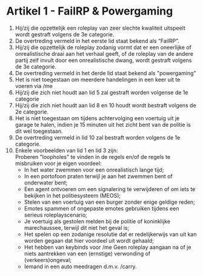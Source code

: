 # Artikel 1 - FailRP & Powergaming

1. Hij/zij die opzettelijk een roleplay van zeer slechte kwaliteit uitspeelt wordt gestraft volgens de 3e categorie.
2. De overtreding vermeld in het eerste lid staat bekend als “FailRP”.
3. Hij/zij die opzettelijk de roleplay zodanig vormt dat er een oneerlijke of onrealistische draai aan het verhaal geeft, of de roleplay van de andere partij zelf invult door een onrealistische dwang, wordt gestraft volgens de 3e categorie.
4. De overtreding vermeld in het derde lid staat bekend als "powergaming"
5. Het is niet toegestaan om meerdere handelingen in een keer uit te voeren via /me
6. Hij/zij die zich niet houdt aan lid 5 zal gestraft worden volgense de 1e categorie
7. Hij/zij die zich niet houdt aan lid 8 en 10 houdt wordt bestraft volgens de 2e categorie.
8. Het is niet toegestaan om tijdens achtervolging een voertuig uit je garage te halen, indien je 15 minuten uit het zicht bent van de politie is dit wel toegestaan.
9. De overtreding vermeld in lid 10 zal bestraft worden volgens de 1e categorie.
10. Enkele voorbeelden van lid 1 en lid 3 zijn: \
    Proberen "loopholes" te vinden in de regels en/of de regels te misbruiken voor je eigen voordeel:
    * In het water zwemmen voor een onrealistisch lange tijd;
    * In een portofoon praten terwijl je aan het zwemmen bent of onderwater bent;
    * Een agent ontvoeren om een signalering te verwijderen of om iets te bekijken in het politiesysteem (MEOS);
    * Stelen van een voertuig van een burger zonder enige geldige reden;
    * Emotes spammen of ongepaste emotes gebruiken tijdens een serieus roleplayscenario;
    * &#x20;Je voertuig als gestolen melden bij de politie of koninklijke marechaussee, terwijl dit niet het geval is;
    * Het spelen op een zodanige resolutie dat er redelijkerwijs van uit kan worden gegaan dat hier voordeel uit wordt gehaald;&#x20;
    * Het hebben van keybinds voor /me Geen roleplay aangaan na of je niets aantrekken van een (ernstige) verwonding of (verkeers)ongeval;
    * Iemand in een auto meedragen d.m.v. /carry.
